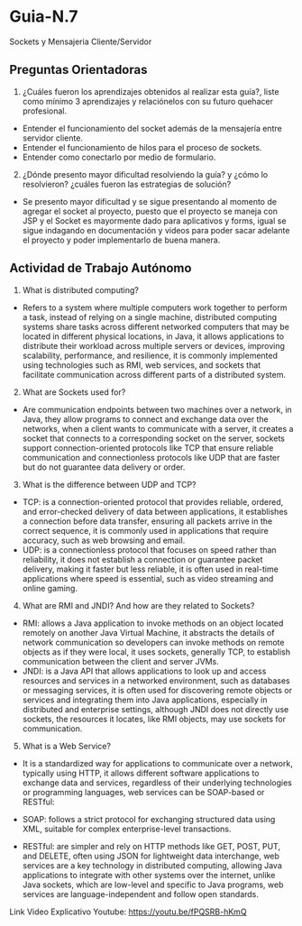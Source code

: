 # Guia-N.7
Sockets y Mensajeria Cliente/Servidor

## Preguntas Orientadoras
1. ¿Cuáles fueron los aprendizajes obtenidos al realizar esta guía?, liste como mínimo 3 aprendizajes y relaciónelos con su futuro quehacer profesional.
- Entender el funcionamiento del socket además de la mensajería entre servidor cliente.
- Entender el funcionamiento de hilos para el proceso de sockets.
- Entender como conectarlo por medio de formulario.
2. ¿Dónde presento mayor dificultad resolviendo la guía? y ¿cómo lo resolvieron? ¿cuáles fueron las estrategias de solución?
- Se presento mayor dificultad y se sigue presentando al momento de agregar el socket al proyecto, puesto que el proyecto se maneja con JSP y el Socket es mayormente dado para aplicativos y forms, igual se sigue indagando en documentación y videos para poder sacar adelante el proyecto y poder implementarlo de buena manera.
## Actividad de Trabajo Autónomo
1.	 What is distributed computing?
- Refers to a system where multiple computers work together to perform a task, instead of relying on a single machine, distributed computing systems share tasks across different networked computers that may be located in different physical locations, in Java, it allows applications to distribute their workload across multiple servers or devices, improving scalability, performance, and resilience, it is commonly implemented using technologies such as RMI, web services, and sockets that facilitate communication across different parts of a distributed system.
2.	What are Sockets used for?
- Are communication endpoints between two machines over a network, in Java, they allow programs to connect and exchange data over the networks, when a client wants to communicate with a server, it creates a socket that connects to a corresponding socket on the server, sockets support connection-oriented protocols like TCP that ensure reliable communication and connectionless protocols like UDP that are faster but do not guarantee data delivery or order.
3.	What is the difference between UDP and TCP?
- TCP: is a connection-oriented protocol that provides reliable, ordered, and error-checked delivery of data between applications, it establishes a connection before data transfer, ensuring all packets arrive in the correct sequence, it is commonly used in applications that require accuracy, such as web browsing and email.
- UDP: is a connectionless protocol that focuses on speed rather than reliability, it does not establish a connection or guarantee packet delivery, making it faster but less reliable, it is often used in real-time applications where speed is essential, such as video streaming and online gaming.
4.	What are RMI and JNDI? And how are they related to Sockets?
- RMI: allows a Java application to invoke methods on an object located remotely on another Java Virtual Machine, it abstracts the details of network communication so developers can invoke methods on remote objects as if they were local, it uses sockets, generally TCP, to establish communication between the client and server JVMs.
- JNDI: is a Java API that allows applications to look up and access resources and services in a networked environment, such as databases or messaging services, it is often used for discovering remote objects or services and integrating them into Java applications, especially in distributed and enterprise settings, although JNDI does not directly use sockets, the resources it locates, like RMI objects, may use sockets for communication.
5.	What is a Web Service?
- It is a standardized way for applications to communicate over a network, typically using HTTP, it allows different software applications to exchange data and services, regardless of their underlying technologies or programming languages, web services can be SOAP-based or RESTful:
- SOAP: follows a strict protocol for exchanging structured data using XML, suitable for complex enterprise-level transactions.

- RESTful: are simpler and rely on HTTP methods like GET, POST, PUT, and DELETE, often using JSON for lightweight data interchange, web services are a key technology in distributed computing, allowing Java applications to integrate with other systems over the internet, unlike Java sockets, which are low-level and specific to Java programs, web services are language-independent and follow open standards.

Link Video Explicativo Youtube:	https://youtu.be/fPQSRB-hKmQ
